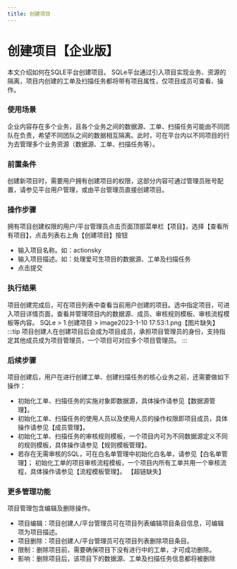 ```yaml
---
title: 创建项目
---
```

# 创建项目【企业版】

本文介绍如何在SQLE平台创建项目。
SQLe平台通过引入项目实现业务、资源的隔离，项目内创建的工单及扫描任务都将带有项目属性，仅项目成员可查看、操作。

### 使用场景
企业内容存在多个业务，且各个业务之间的数据源、工单、扫描任务可能由不同团队在负责，希望不同团队之间的数据相互隔离。此时，可在平台内以不同项目的行为去管理多个业务资源（数据源、工单、扫描任务等）。

### 前置条件
创建新项目时，需要用户拥有创建项目的权限，这部分内容可通过管理员账号配置，请参见平台用户管理，或由平台管理员直接创建项目。

### 操作步骤
拥有项目创建权限的用户/平台管理员点击页面顶部菜单栏【项目】，选择【查看所有项目】，点击列表右上角【创建项目】按钮

* 输入项目名称。如：actionsky
* 输入项目描述。如：处理爱可生项目的数据源、工单及扫描任务
* 点击提交

### 执行结果
项目创建完成后，可在项目列表中查看当前用户创建的项目。选中指定项目，可进入项目详情页面，查看并管理项目内的数据源、成员、审核规则模板、审核流程模板等内容。
SQLe > 1.创建项目 > image2023-1-10 17:53:1.png【图片缺失】
:::tip
项目创建人在创建项目后会成为项目成员，承担项目管理员的身份，支持指定其他成员成为项目管理员，一个项目可对应多个项目管理员。
:::

### 后续步骤
项目创建后，用户在进行创建工单、创建扫描任务的核心业务之前，还需要做如下操作： 
* 初始化工单、扫描任务的实施对象即数据源，具体操作请参见【数据源管理】。
* 初始化工单、扫描任务的使用人员以及使用人员的操作权限即项目成员，具体操作请参见【成员管理】。
* 初始化工单、扫描任务的审核规则模板，一个项目内可为不同数据源定义不同的规则模板，具体操作请参见【规则模板管理】。
* 若存在无需审核的SQL，可在白名单管理中初始化白名单，请参见【白名单管理】；
初始化工单的项目审核流程模板，一个项目内所有工单共用一个审核流程，具体操作请参见【流程模板管理】。
【超链缺失】

### 更多管理功能
项目管理包含编辑及删除操作。
* 项目编辑：项目创建人/平台管理员可在项目列表编辑项目条目信息，可编辑项为项目描述。
* 项目删除：项目创建人/平台管理员可在项目列表删除项目条目。
* 限制：删除项目前，需要确保项目下没有进行中的工单，才可成功删除。
* 影响：删除项目后，该项目下的数据源、工单及扫描任务信息都将被删除




